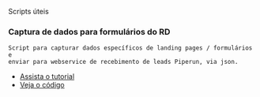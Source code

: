 Scripts úteis

### Captura de dados para formulários do RD
```
Script para capturar dados específicos de landing pages / formulários e
enviar para webservice de recebimento de leads Piperun, via json.
```
- [Assista o tutorial](https://www.loom.com/share/6117513d276745da935f95282f4a7d97)
- [Veja o código](https://github.com/dinhogehm/piperun-scripts/blob/master/integrador-json-rd-station.html)
